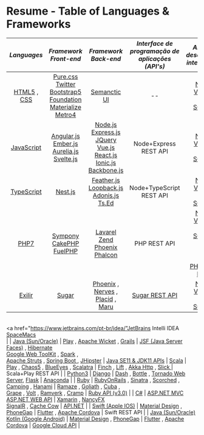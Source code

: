 # Resume - Table of Languages & Frameworks


| ***Languages*** | ***Framework<br> Front-end*** | ***Framework<br> Back-end*** | ***Interface de<br> programação de<br> aplicações (API's)*** | ***Ambiente de desenvolvimento<br> integrado (IDE's)*** |
| :---: | :---: | :---: | :---: | :---: |
| <a href="https://www.w3.org/TR/html5/" title="HTML5"> HTML5</a> , <a href="https://www.w3.org/TR/CSS/" title="CSS3"> CSS</a> | <a href="https://purecss.io/"> Pure.css</a> <br>  <a href="https://getbootstrap.com/" title="Bootstrap"> Twitter Bootstrap5</a> <br> <a href="https://get.foundation/"> Foundation</a> <br> <a href="https://materializecss.com/"> Materialize</a> <br> <a href="https://metroui.org.ua/index.html"> Metro4</a> | <a href="https://semantic-ui.com/"> Semanctic UI</a> | -- | <a href="https://notepad-plus-plus.org/downloads/"> Notepad++</a> <br> <a href="https://code.visualstudio.com/"> VisualStudio Code</a> <br>  <a href="https://www.sublimetext.com/"> Sublime Text</a> |
| <a href="https://developer.mozilla.org/en-US/docs/Web/JavaScript" title="JavaScript"> JavaScript</a> | <a href="https://angular.io/" title="Angular"> Angular.js</a> <br> <a href="https://emberjs.com/"> Ember.js </a> <br> <a href="https://aurelia.io/"> Aurelia.js</a> <br> <a href="https://svelte.dev/"> Svelte.js </a> | <a href="https://nodejs.org/" title="Node.js"> Node.js</a> <br> <a href="https://developer.mozilla.org/pt-BR/docs/Learn/Server-side/Express_Nodejs/Introduction"> Express.js </a> <br> <a href="https://jquery.com/" title="jQuery"> JQuery</a> <br> <a href="https://vuejs.org/"> Vue.js</a> <br> <a href="https://pt-br.reactjs.org/"> React.js</a> <br> <a href="https://ionicframework.com/"> Ionic.js </a> <br> <a href="https://backbonejs.org/"> Backbone.js </a> | Node+Express <br> REST API | <a href="https://notepad-plus-plus.org/downloads/"> Notepad++</a> <br> <a href="https://code.visualstudio.com/"> VisualStudio Code</a> <br>  <a href="https://www.sublimetext.com/"> Sublime Text</a> |
| <a href="https://www.typescriptlang.org/"> TypeScript</a> | <a href="https://nextjs.org/"> Nest.js</a> | <a href="https://feathersjs.com/"> Feather.js</a> <br>  <a href="https://loopback.io/"> Loopback.js</a> <br> <a href="https://adonisjs.com/"> Adonis.js</a> <br> <a href="https://tsed.io/"> Ts.Ed</a> | Node+TypeScript <br> REST API | <a href="https://notepad-plus-plus.org/downloads/"> Notepad++</a> <br> <a href="https://code.visualstudio.com/"> VisualStudio Code</a> <br>  <a href="https://www.sublimetext.com/"> Sublime Text</a> |
| <a href="https://php.net/" title="PHP"> PHP7</a> | <a href="https://symfony.com/"> Sympony</a> <br> <a href="https://cakephp.org/"> CakePHP</a> <br> <a href="https://fuelphp.com/"> FuelPHP</a> | <a href="https://laravel.com/"> Lavarel</a> <br> <a href="https://www.zend.com/"> Zend</a> <br> <a href="https://www.phoenixframework.org/"> Phoenix</a> <br> <a href="https://phalcon.io/en-us"> Phalcon</a> | PHP REST API | <a href="https://notepad-plus-plus.org/downloads/"> Notepad++</a> <br> <a href="https://code.visualstudio.com/"> VisualStudio Code</a> <br>  <a href="https://www.sublimetext.com/"> Sublime Text</a> <br> <a href="https://www.eclipse.org/downloads/"> Eclipse</a> <br> <a href="https://netbeans.apache.org/help/index.html#documentation"> Apache NetBeans</a> <br> <a href="https://www.mpsoftware.dk/phpdesigner.php"> PHP Designer8</a> <br> <a href="https://www.jetbrains.com/phpstorm/"> PHPStorm</a> |
| <a href="https://elixir-lang.org/"> Exilir</a> | <a href="https://sugar-framework.github.io/"> Sugar</a> | <a href="https://www.phoenixframework.org/"> Phoenix</a> , <a href="https://www.nerves-project.org/"> Nerves</a> , <a href="https://hexdocs.pm/placid/readme.html"> Placid</a> , <a href="https://maru.readme.io/docs"> Maru</a> | <a href="https://support.sugarcrm.com/Documentation/Sugar_Developer/Sugar_Developer_Guide_11.0/Integration/Web_Services/REST_API/"> Sugar REST API </a> | <a href="https://notepad-plus-plus.org/downloads/"> Notepad++</a> <br> <a href="https://code.visualstudio.com/"> VisualStudio Code</a> <br>  <a href="https://www.sublimetext.com/"> Sublime Text</a>    
<br> <a href="https://www.jetbrains.com/pt-br/idea/"JetBrains Intelli IDEA</a> <br> <a href="https://www.spacemacs.org/"> SpaceMacs</a> <br> 
|
| <a href="https://docs.oracle.com/javase/8/docs/technotes/guides/language/index.html"> Java (Sun/Oracle)</a> | <a href="https://www.playframework.com/"> Play</a> , <a href="https://wicket.apache.org/"> Apache Wicket</a> , <a href="https://grails.org/"> Grails</a> | <a href="https://www.oracle.com/java/technologies/javaserverfaces.html"> JSF (Java Server Faces)</a> , <a href="https://hibernate.org/"> Hibernate</a> <br>  <a href="http://www.gwtproject.org/"> Google Web ToolKit</a> ,  <a href="https://sparkjava.com/"> Spark</a> , <br> <a href="https://struts.apache.org/"> Apache Struts</a> , <a href="https://spring.io/projects/spring-boot"> Spring Boot </a> , <a href="https://www.jhipster.tech/"> JHipster</a>  | <a href="https://docs.oracle.com/en/java/javase/11/docs/api/index.html"> Java SE11 & JDK11 APIs</a>
| <a href="https://www.scala-lang.org/"> Scala</a> | <a href="https://www.playframework.com/"> Play</a> , <a href="https://github.com/tiagorlampert/CHAOS"> Chaos5</a> , <a href="https://github.com/jdegoes/blueeyes"> BlueEyes</a> , <a href="https://scalatra.org/"> Scalatra</a> | <a href="https://finagle.github.io/finch/"> Finch</a> , <a href="https://liftweb.net/"> Lift</a> , <a href="https://doc.akka.io/docs/akka-http/current/index.html"> Akka Http</a> , <a href="https://scala-slick.org/"> Slick </a> | Scala+Play REST API | 
| <a href="https://docs.python.org/3/"> Python3</a> | <a href="https://www.djangoproject.com/"> Django</a> | <a href="https://dash.plotly.com/introduction"> Dash</a> , <a href="https://bottlepy.org/docs/dev/"> Bottle</a> , <a href="https://www.tornadoweb.org/en/stable/"> Tornado Web Server</a>, <a href="https://flask.palletsprojects.com/en/2.0.x/"> Flask</a> | <a href="https://docs.anaconda.com/"> Anaconda</a> |
| <a href="https://www.ruby-lang.org/pt/"> Ruby</a> | <a href="https://rubyonrails.org/"> RubyOnRails</a> , <a href="http://sinatrarb.com/"> Sinatra</a> , <a href="https://scorchedrb.com/"> Scorched</a> , <br> <a href="https://github.com/camping/camping"> Camping</a> , <a href="https://hanamirb.org/"> Hanami</a> | <a href="http://ramaze.net/"> Ramaze</a> , <a href="https://github.com/postrank-labs/goliath"> Goliath</a> , <a href="https://github.com/soveran/cuba"> Cuba</a> , <br> <a href="https://github.com/ruby-grape/grape"> Grape</a> , <a href="https://github.com/voltrb/volt"> Volt</a> , <a href="https://github.com/sandelius/ramverk"> Ramverk</a> , <a href="https://github.com/lifo/cramp"> Cramp</a> | <a href="https://rubyapi.org/"> Ruby API (v3.0)</a> |
| <a href="https://docs.microsoft.com/pt-br/dotnet/csharp/"> C#</a> | <a href="http://www.asp.net/mvc"> ASP.NET MVC</a>  <br>  <a href="http://www.asp.net/web-api"> ASP.NET WEB API</a> |  <a href="https://dotnet.microsoft.com/apps/xamarin"> Xamarin</a> , <a href="http://nancyfx.org/"> NancyFX</a> <br> <a href="http://www.asp.net/signalr"> SignaIR</a> , <a href="https://github.com/aliostad/CacheCow"> Cache Cow</a> | <a href="https://docs.microsoft.com/pt-br/dotnet/api/"> API.NET</a> |
| <a href="https://www.apple.com/swift/"> Swift (Apple IOS)</a> |  <a href="https://material.io/design"> Material Design</a> , <a href="https://blog.phonegap.com/update-for-customers-using-phonegap-and-phonegap-build-cc701c77502c"> PhoneGap</a> | <a href="https://flutter.dev/"> Flutter</a> , <a href="https://cordova.apache.org/"> Apache Cordova</a> | Swift REST API |
| <a href="https://docs.oracle.com/javase/8/docs/technotes/guides/language/index.html"> Java (Sun/Oracle)</a> <br> <a href="https://developer.android.com/kotlin"> Kotlin (Google Android)</a> |  <a href="https://material.io/design"> Material Design</a> , <a href="https://blog.phonegap.com/update-for-customers-using-phonegap-and-phonegap-build-cc701c77502c"> PhoneGap</a> | <a href="https://flutter.dev/"> Flutter</a> , <a href="https://cordova.apache.org/"> Apache Cordova</a> | <a href="https://console.cloud.google.com/apis/"> Google Cloud API</a> |

